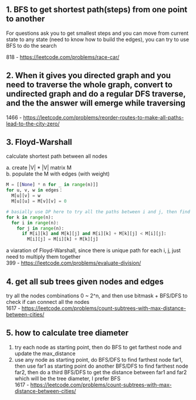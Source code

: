 ## 1. BFS to get shortest path(steps) from one point to another

For questions ask you to get smallest steps and you can move from current state to any state (need to know how to build the edges), you can try to use BFS to do the search

818 - https://leetcode.com/problems/race-car/

## 2. When it gives you directed graph and you need to traverse the whole graph, convert to undirected graph and do a regular DFS traverse, and the the answer will emerge while traversing

1466 - https://leetcode.com/problems/reorder-routes-to-make-all-paths-lead-to-the-city-zero/

## 3. Floyd-Warshall

calculate shortest path between all nodes

a. create |V| * |V| matrix M  
b. populate the M with edges (with weight)
```python
M = [[None] * n for _ in range(n)]]
for u, v, w in edges：
  M[u][v] = w
  M[u][u] = M[v][v] = 0

# basially use DP here to try all the paths between i and j, then find the shortest one among them
for k in range(n):
  for i in range(n):
    for j in range(n):
      if M[i][k] and M[k][j] and M[i][k] + M[k][j] < M[i][j]:
        M[i][j] = M[i][k] + M[k][j]
```
a viaration of Floyd-Warshall, since there is unique path for each i, j, just need to multiply them together  
399 - https://leetcode.com/problems/evaluate-division/

## 4. get all sub trees given nodes and edges

try all the nodes combinations  0 ~ 2^n, and then use bitmask + BFS/DFS to check if can connect all the nodes  
1617 - https://leetcode.com/problems/count-subtrees-with-max-distance-between-cities/

## 5. how to calculate tree diameter

1. try each node as starting point, then do BFS to get farthest node and update the max_distance  
2. use any node as starting point, do BFS/DFS to find farthest node far1, then use far1 as starting point do another BFS/DFS to find farthest node far2, then do a third BFS/DFS to get the distance between far1 and far2 which will be the tree diameter, I prefer BFS  
1617 - https://leetcode.com/problems/count-subtrees-with-max-distance-between-cities/
